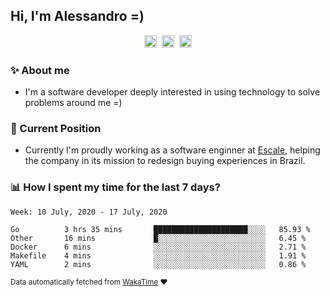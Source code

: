 ## Hi, I'm Alessandro =)

<p align="center">
  <a href="https://www.linkedin.com/in/alessandro-costa-dev/"><img src="https://img.shields.io/badge/-alessandro--costa--dev-%233f7ec6?style=flat-square&logo=Linkedin&logoColor=white" height="20"/></a>&nbsp;&nbsp;<a href="https://medium.com/@alessandro_costa"><img src="https://img.shields.io/badge/-%40alessandro__costa-%20black?style=flat-square&logo=Medium" height="20"/></a>&nbsp;&nbsp;<a href="mailto:alessandro96fc@gmail.com"><img src="https://img.shields.io/badge/-alessandro96fc%40gmail.com-%23c14438?style=flat-square&logo=Gmail&logoColor=white" height="20"/></a>
</p>

### :sparkles: About me

- I'm a software developer deeply interested in using technology to solve problems around me =)

### :office: Current Position 

-  Currently I'm proudly working as a software enginner at [Escale](https://github.com/escaletech), helping the company in its mission to redesign buying experiences in Brazil.

### :bar_chart: How I spent my time for the last 7 days?

<!--START_SECTION:waka-->
```text
Week: 10 July, 2020 - 17 July, 2020

Go          3 hrs 35 mins       █████████████████████░░░░   85.93 % 
Other       16 mins             █░░░░░░░░░░░░░░░░░░░░░░░░   6.45 % 
Docker      6 mins              ░░░░░░░░░░░░░░░░░░░░░░░░░   2.71 % 
Makefile    4 mins              ░░░░░░░░░░░░░░░░░░░░░░░░░   1.91 % 
YAML        2 mins              ░░░░░░░░░░░░░░░░░░░░░░░░░   0.86 %
```
<!--END_SECTION:waka-->

<sub>Data automatically fetched from [WakaTime](https://wakatime.com/) :heart:</sub>

